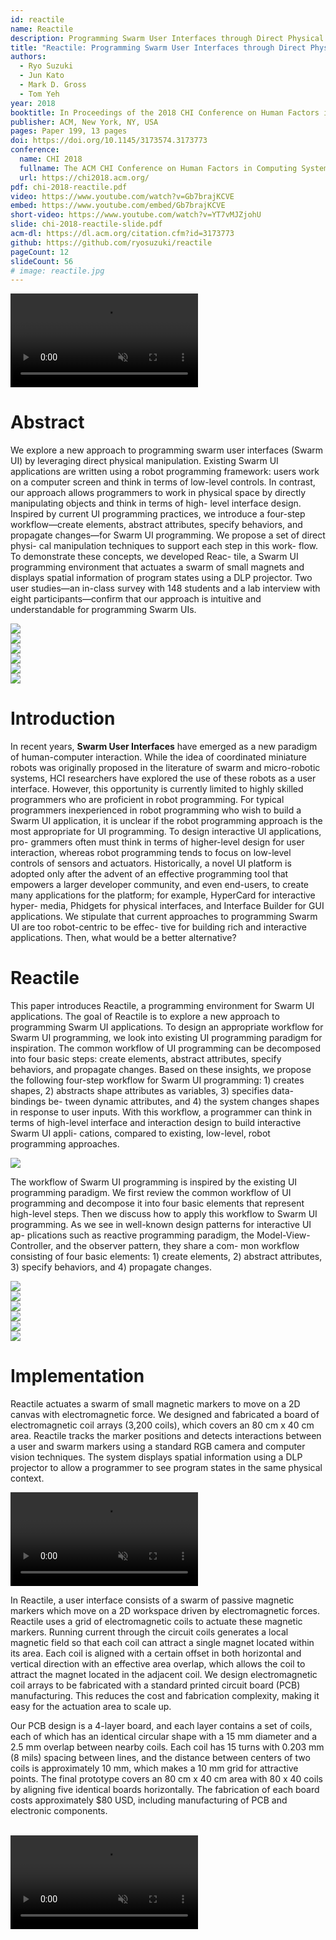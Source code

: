 ```yaml
---
id: reactile
name: Reactile
description: Programming Swarm User Interfaces through Direct Physical Manipulation
title: "Reactile: Programming Swarm User Interfaces through Direct Physical Manipulation"
authors:
  - Ryo Suzuki
  - Jun Kato
  - Mark D. Gross
  - Tom Yeh
year: 2018
booktitle: In Proceedings of the 2018 CHI Conference on Human Factors in Computing Systems (CHI '18)
publisher: ACM, New York, NY, USA
pages: Paper 199, 13 pages
doi: https://doi.org/10.1145/3173574.3173773
conference:
  name: CHI 2018
  fullname: The ACM CHI Conference on Human Factors in Computing Systems (CHI 2018)
  url: https://chi2018.acm.org/
pdf: chi-2018-reactile.pdf
video: https://www.youtube.com/watch?v=Gb7brajKCVE
embed: https://www.youtube.com/embed/Gb7brajKCVE
short-video: https://www.youtube.com/watch?v=YT7vMJZjohU
slide: chi-2018-reactile-slide.pdf
acm-dl: https://dl.acm.org/citation.cfm?id=3173773
github: https://github.com/ryosuzuki/reactile
pageCount: 12
slideCount: 56
# image: reactile.jpg
---
```


<video preload="metadata" autoPlay loop muted playsInline webkit-playsinline="">
  <source src="/static/projects/reactile/top.mp4" type="video/mp4"></source>
</video>

# Abstract

We explore a new approach to programming swarm user interfaces (Swarm UI) by leveraging direct physical manipulation. Existing Swarm UI applications are written using a robot programming framework: users work on a computer screen and think in terms of low-level controls. In contrast, our approach allows programmers to work in physical space by directly manipulating objects and think in terms of high- level interface design. Inspired by current UI programming practices, we introduce a four-step workflow—create elements, abstract attributes, specify behaviors, and propagate changes—for Swarm UI programming. We propose a set of direct physi- cal manipulation techniques to support each step in this work- flow. To demonstrate these concepts, we developed Reac- tile, a Swarm UI programming environment that actuates a swarm of small magnets and displays spatial information of program states using a DLP projector. Two user studies—an in-class survey with 148 students and a lab interview with eight participants—confirm that our approach is intuitive and understandable for programming Swarm UIs.

<div class="figures ui three column grid">
  <div class="figure column">
    <a href="/static/projects/reactile/figure-1-1.png" data-lightbox="lightbox"><img src="/static/projects/reactile/figure-1-1.png" /></a>
  </div>
  <div class="figure column">
    <a href="/static/projects/reactile/figure-1-2.png" data-lightbox="lightbox"><img src="/static/projects/reactile/figure-1-2.png" /></a>
  </div>
  <div class="figure column">
    <a href="/static/projects/reactile/figure-1-3.png" data-lightbox="lightbox"><img src="/static/projects/reactile/figure-1-3.png" /></a>
  </div>
</div>


<div class="figures ui three column grid">
  <div class="figure column">
    <a href="/static/projects/reactile/figure-2-1.png" data-lightbox="lightbox"><img src="/static/projects/reactile/figure-2-1.png" /></a>
  </div>
  <div class="figure column">
    <a href="/static/projects/reactile/figure-2-2.png" data-lightbox="lightbox"><img src="/static/projects/reactile/figure-2-2.png" /></a>
  </div>
  <div class="figure column">
    <a href="/static/projects/reactile/figure-2-3.png" data-lightbox="lightbox"><img src="/static/projects/reactile/figure-2-3.png" /></a>
  </div>
</div>


# Introduction

In recent years, **Swarm User Interfaces** have emerged as a new paradigm of human-computer interaction. While the idea of coordinated miniature robots was originally proposed in the literature of swarm and micro-robotic systems, HCI researchers have explored the use of these robots as a user interface.
However, this opportunity is currently limited to highly skilled programmers who are proficient in robot programming. For typical programmers inexperienced in robot programming who wish to build a Swarm UI application, it is unclear if the robot programming approach is the most appropriate for UI programming. To design interactive UI applications, pro- grammers often must think in terms of higher-level design for user interaction, whereas robot programming tends to focus on low-level controls of sensors and actuators. Historically, a novel UI platform is adopted only after the advent of an effective programming tool that empowers a larger developer community, and even end-users, to create many applications for the platform; for example, HyperCard for interactive hyper- media, Phidgets for physical interfaces, and Interface Builder for GUI applications. We stipulate that current approaches to programming Swarm UI are too robot-centric to be effec- tive for building rich and interactive applications. Then, what would be a better alternative?


# Reactile

This paper introduces Reactile, a programming environment for Swarm UI applications.
The goal of Reactile is to explore a new approach to programming Swarm UI applications. To design an appropriate workflow for Swarm UI programming, we look into existing UI programming paradigm for inspiration. The common workflow of UI programming can be decomposed into four basic steps: create elements, abstract attributes, specify behaviors, and propagate changes. Based on these insights, we propose the following four-step workflow for Swarm UI programming: 1) creates shapes, 2) abstracts shape attributes as variables, 3) specifies data-bindings be- tween dynamic attributes, and 4) the system changes shapes in response to user inputs. With this workflow, a programmer can think in terms of high-level interface and interaction design to build interactive Swarm UI appli- cations, compared to existing, low-level, robot programming approaches.


<div class="figures ui one column grid">
  <div class="figure column">
    <a href="/static/projects/reactile/figure-3.png" data-lightbox="lightbox"><img src="/static/projects/reactile/figure-3.png" /></a>
  </div>
</div>

The workflow of Swarm UI programming is inspired by the existing UI programming paradigm. We first review the common workflow of UI programming and decompose it into four basic elements that represent high-level steps. Then we discuss how to apply this workflow to Swarm UI programming.
As we see in well-known design patterns for interactive UI ap- plications such as reactive programming paradigm, the Model-View-Controller, and the observer pattern, they share a com- mon workflow consisting of four basic elements: 1) create elements, 2) abstract attributes, 3) specify behaviors, and 4) propagate changes.


<div class="figures ui three column grid">
  <div class="figure column">
    <a href="/static/projects/reactile/figure-1-4.png" data-lightbox="lightbox"><img src="/static/projects/reactile/figure-1-4.png" /></a>
  </div>
  <div class="figure column">
    <a href="/static/projects/reactile/figure-1-5.png" data-lightbox="lightbox"><img src="/static/projects/reactile/figure-1-5.png" /></a>
  </div>
  <div class="figure column">
    <a href="/static/projects/reactile/figure-1-6.png" data-lightbox="lightbox"><img src="/static/projects/reactile/figure-1-6.png" /></a>
  </div>
</div>

<div class="figures ui three column grid">
  <div class="figure column">
    <a href="/static/projects/reactile/figure-2-4.png" data-lightbox="lightbox"><img src="/static/projects/reactile/figure-2-4.png" /></a>
  </div>
  <div class="figure column">
    <a href="/static/projects/reactile/figure-2-5.png" data-lightbox="lightbox"><img src="/static/projects/reactile/figure-2-5.png" /></a>
  </div>
  <div class="figure column">
    <a href="/static/projects/reactile/figure-2-6.png" data-lightbox="lightbox"><img src="/static/projects/reactile/figure-2-6.png" /></a>
  </div>
</div>

# Implementation

Reactile actuates a swarm of small magnetic markers to move on a 2D canvas with electromagnetic force. We designed and fabricated a board of electromagnetic coil arrays (3,200 coils), which covers an 80 cm x 40 cm area. Reactile tracks the marker positions and detects interactions between a user and swarm markers using a standard RGB camera and computer vision techniques. The system displays spatial information using a DLP projector to allow a programmer to see program states in the same physical context.

<video preload="metadata" autoPlay loop muted playsInline webkit-playsinline="">
  <source src="/static/projects/reactile/coil.mp4" type="video/mp4"></source>
</video>

<br />

In Reactile, a user interface consists of a swarm of passive magnetic markers which move on a 2D workspace driven by electromagnetic forces. Reactile uses a grid of electromagnetic coils to actuate these magnetic markers. Running current through the circuit coils generates a local magnetic field so that each coil can attract a single magnet located within its area. Each coil is aligned with a certain offset in both horizontal and vertical direction with an effective area overlap, which allows the coil to attract the magnet located in the adjacent coil. We design electromagnetic coil arrays to be fabricated with a standard printed circuit board (PCB) manufacturing. This reduces the cost and fabrication complexity, making it easy for the actuation area to scale up.

Our PCB design is a 4-layer board, and each layer contains a set of coils, each of which has an identical circular shape with a 15 mm diameter and a 2.5 mm overlap between nearby coils. Each coil has 15 turns with 0.203 mm (8 mils) spacing between lines, and the distance between centers of two coils is approximately 10 mm, which makes a 10 mm grid for attractive points. The final prototype covers an 80 cm x 40 cm area with 80 x 40 coils by aligning five identical boards horizontally. The fabrication of each board costs approximately $80 USD, including manufacturing of PCB and electronic components.

<br />


<video preload="metadata" autoPlay loop muted playsInline webkit-playsinline="">
  <source src="/static/projects/reactile/mechanism.mp4" type="video/mp4"></source>
</video>

